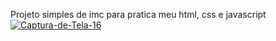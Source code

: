 Projeto simples de imc para pratica meu html, css e javascript</br>
<a href="https://ibb.co/cQwLnBv"><img src="https://i.ibb.co/YhXZsCW/Captura-de-Tela-16.png" alt="Captura-de-Tela-16" border="0"></a>
